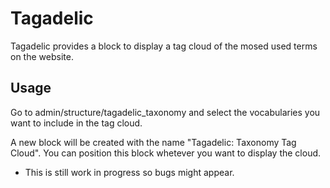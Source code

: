 # Tagadelic #
Tagadelic provides a block to display a tag cloud of the mosed used terms on the website.

## Usage ##

Go to admin/structure/tagadelic_taxonomy and select the vocabularies you want to include in the tag cloud.

A new block will be created with the name "Tagadelic: Taxonomy Tag Cloud". You can position this block whetever you want to display the cloud.

* This is still work in progress so bugs might appear.